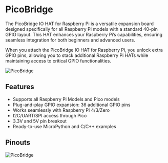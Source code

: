# PicoBridge
The PicoBridge IO HAT for Raspberry Pi is a versatile expansion board designed specifically for all Raspberry Pi models with a standard 40-pin GPIO layout. This HAT enhances your Raspberry Pi’s capabilities, ensuring seamless integration for both beginners and advanced users.

When you attach the PicoBridge IO HAT for Raspberry Pi, you unlock extra GPIO pins, allowing you to stack additional Raspberry Pi HATs while maintaining access to critical GPIO functionalities.

![PicoBridge](https://i.kickstarter.com/assets/047/670/318/c464fbb16af182c567a853d330eaa79b_original.gif?fit=scale-down&origin=ugc&q=92&v=1735311096&width=680&sig=olW%2BYEkkT3XGZXfkJC1RrLyfywQN20ak%2FLSO00aLqzw%3D)

## Features
- Supports all Raspberry Pi Models and Pico models
- Plug-and-play GPIO expansion: 36 additional GPIO pins
- Works seamlessly with Raspberry Pi 4/3/Zero
- I2C/UART/SPI access through Pico
- 3.3V and 5V pin breakout
- Ready-to-use MicroPython and C/C++ examples

## Pinouts
![PicoBridge](https://i.kickstarter.com/assets/047/695/452/5f77c32a31586c44cb9124fe3570bce1_original.jpg?fit=scale-down&origin=ugc&q=92&v=1735637054&width=680&sig=BKJVV8NlnJU7AFjRV4QQQWdmbDFJ2Jc3RURfbacOdzg%3D)
